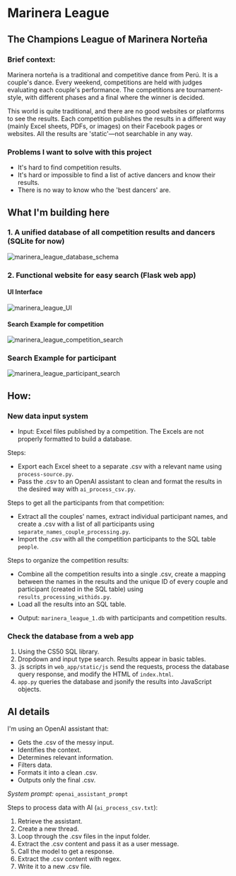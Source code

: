 # Marinera League #
## The Champions League of Marinera Norteña ##

### Brief context: ###
Marinera norteña is a traditional and competitive dance from Perú. It is a couple's dance. Every weekend, competitions are held with judges evaluating each couple's performance. 
The competitions are tournament-style, with different phases and a final where the winner is decided.

This world is quite traditional, and there are no good websites or platforms to see the results. 
Each competition publishes the results in a different way (mainly Excel sheets, PDFs, or images) on their Facebook pages or websites. All the results are 'static'—not searchable in any way.

### Problems I want to solve with this project ###

- It's hard to find competition results.
- It's hard or impossible to find a list of active dancers and know their results.
- There is no way to know who the 'best dancers' are.

## What I'm building here ##

### 1. A unified database of all competition results and dancers (SQLite for now) ###
  ![marinera_league_database_schema](https://github.com/user-attachments/assets/57780668-effb-40dd-928c-1858accda836)

### 2. Functional website for easy search (Flask web app) ###
#### UI Interface ####
  ![marinera_league_UI](https://github.com/user-attachments/assets/ae26d2ee-d4be-4876-a95b-463023d085d4)
#### Search Example for competition ####
  ![marinera_league_competition_search](https://github.com/user-attachments/assets/5bac089e-f943-41cb-a43e-04b45c6bfe45)
### Search Example for participant ###
  ![marinera_league_participant_search](https://github.com/user-attachments/assets/a7343ca4-5cd6-4012-ad8c-debb00f2fbf1)

## How: ##
### New data input system ###

- Input: Excel files published by a competition.
  The Excels are not properly formatted to build a database.

Steps: 
* Export each Excel sheet to a separate .csv with a relevant name using `process-source.py`.
* Pass the .csv to an OpenAI assistant to clean and format the results in the desired way with `ai_process_csv.py`.
   
Steps to get all the participants from that competition:
* Extract all the couples' names, extract individual participant names, and create a .csv with a list of all participants using `separate_names_couple_processing.py`.
* Import the .csv with all the competition participants to the SQL table `people`.

Steps to organize the competition results:
* Combine all the competition results into a single .csv, create a mapping between the names in the results and the unique ID of every couple and participant (created in the SQL table) using `results_processing_withids.py`.
* Load all the results into an SQL table.

- Output: `marinera_league_1.db` with participants and competition results.

### Check the database from a web app ###

1. Using the CS50 SQL library.
2. Dropdown and input type search. Results appear in basic tables.
3. .js scripts in `web_app/static/js` send the requests, process the database query response, and modify the HTML of `index.html`.
4. `app.py` queries the database and jsonify the results into JavaScript objects.

## AI details ##

I'm using an OpenAI assistant that:
- Gets the .csv of the messy input.
- Identifies the context.
- Determines relevant information.
- Filters data.
- Formats it into a clean .csv.
- Outputs only the final .csv.

*System prompt:* `openai_assistant_prompt`

Steps to process data with AI (`ai_process_csv.txt`):
1. Retrieve the assistant.
2. Create a new thread.
3. Loop through the .csv files in the input folder.
4. Extract the .csv content and pass it as a user message.
5. Call the model to get a response.
6. Extract the .csv content with regex.
7. Write it to a new .csv file.
